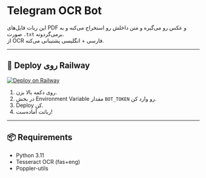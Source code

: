 # Telegram OCR Bot

این ربات فایل‌های PDF و عکس رو می‌گیره و متن داخلش رو استخراج می‌کنه و به صورت `.txt` برمی‌گردونه.  
از OCR فارسی + انگلیسی پشتیبانی می‌کنه.

---

## 🚀 Deploy روی Railway

[![Deploy on Railway](https://railway.app/button.svg)](https://railway.app/new/template?template=https://github.com/bzbz17/Telegram-ocr-bot&envs=BOT_TOKEN,POPPLER_PATH&BOT_TOKENDesc=Telegram+Bot+Token+from+BotFather&POPPLER_PATHDesc=Optional+Poppler+path+(usually+/usr/bin))

1. روی دکمه بالا بزن.  
2. در بخش Environment Variable مقدار `BOT_TOKEN` رو وارد کن.  
3. Deploy کن.  
4. رباتت آماده‌ست!  

---

## 📦 Requirements
- Python 3.11
- Tesseract OCR (fas+eng)
- Poppler-utils

